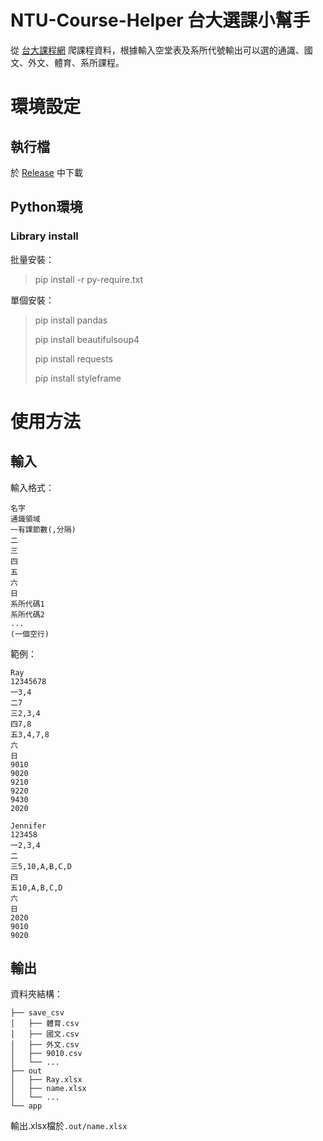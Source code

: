 # NTU-Course-Helper 台大選課小幫手
從 [台大課程網](https://nol.ntu.edu.tw/nol/coursesearch/index.php) 爬課程資料，根據輸入空堂表及系所代號輸出可以選的通識、國文、外文、體育、系所課程。

# 環境設定
## 執行檔
於 [Release](https://github.com/rayray2002/NTU-Course-Helper/releases) 中下載

## Python環境
### Library install
批量安裝：
> pip install -r py-require.txt

單個安裝：
> pip install pandas
> 
> pip install beautifulsoup4
> 
> pip install requests
> 
> pip install styleframe

# 使用方法
## 輸入
輸入格式：
```
名字
通識領域
一有課節數(,分隔)
二
三
四
五
六
日
系所代碼1
系所代碼2
...
(一個空行)
```
範例：
```
Ray
12345678
一3,4
二7
三2,3,4
四7,8
五3,4,7,8
六
日
9010
9020
9210
9220
9430
2020

Jennifer
123458
一2,3,4
二
三5,10,A,B,C,D
四
五10,A,B,C,D
六
日
2020
9010
9020

```

## 輸出
資料夾結構：
```
├── save_csv
│   ├── 體育.csv
│   ├── 國文.csv
│   ├── 外文.csv
│   ├── 9010.csv
│   └── ...
├── out
│   ├── Ray.xlsx
│   ├── name.xlsx
│   └── ...
└── app
```
輸出.xlsx檔於`.out/name.xlsx`

